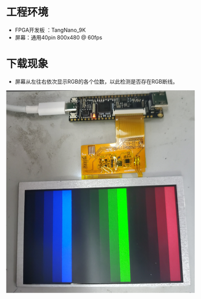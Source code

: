 # 工程环境

+ FPGA开发板 ：TangNano_9K
+ 屏幕：通用40pin 800x480 @ 60fps



# 下载现象

+ 屏幕从左往右依次显示RGB的各个位数，以此检测是否存在RGB断线。

![Finish](Finish.png)

